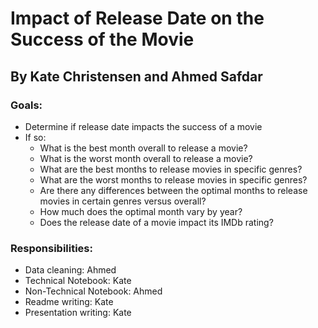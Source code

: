 # Impact of Release Date on the Success of the Movie


## By Kate Christensen and Ahmed Safdar

### Goals:
   - Determine if release date impacts the success of a movie
   - If so:
       - What is the best month overall to release a movie?
       - What is the worst month overall to release a movie?
       - What are the best months to release movies in specific genres?
       - What are the worst months to release movies in specific genres?
       - Are there any differences between the optimal months to release movies in certain genres versus overall?
       - How much does the optimal month vary by year?
       - Does the release date of a movie impact its IMDb rating?
        
### Responsibilities:
   - Data cleaning: Ahmed
   - Technical Notebook: Kate
   - Non-Technical Notebook: Ahmed
   - Readme writing: Kate
   - Presentation writing: Kate

